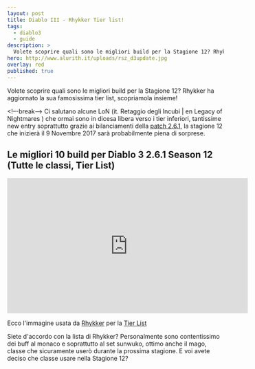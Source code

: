 ```yaml
---
layout: post
title: Diablo III - Rhykker Tier list!
tags:
  - diablo3
  - guide
description: >
  Volete scoprire quali sono le migliori build per la Stagione 12? Rhykker ha aggiornato la tier list
hero: http://www.alurith.it/uploads/rsz_d3update.jpg
overlay: red
published: true
---
```

Volete scoprire quali sono le migliori build per la Stagione 12? Rhykker ha aggiornato la sua famosissima tier list, scopriamola insieme!

<!–-break-–>
Ci salutano alcune LoN (it. Retaggio degli Incubi | en Legacy of Nightmares ) che ormai sono in dicesa libera verso i tier inferiori, tantissime new entry soprattutto grazie ai bilanciamenti della <a href="{{ '/posts/diablo-la-patch-2-6-1-live' | prepend: site.baseurl }}"> patch 2.6.1</a>, la stagione 12 che inizierà il 9 Novembre 2017 sarà probabilmente piena di sorprese. 

## Le migliori 10 build per Diablo 3 2.6.1 Season 12 (Tutte le classi, Tier List)

<iframe width="560" height="315" src="https://www.youtube.com/embed/87mSuEY6tlw?rel=0" frameborder="0" allowfullscreen></iframe>

Ecco l'immagine usata da <a href="https://www.youtube.com/channel/UCRl31PWkfF0a3j3hiDRaCGA">Rhykker</a> per la <a href="https://i.imgur.com/ZOmmxNx.png"> Tier List</a>

Siete d'accordo con la lista di Rhykker? Personalmente sono contentissimo dei buff al monaco e soprattutto al set sunwuko, ottimo anche il mago, classe che sicuramente userò durante la prossima stagione. E voi avete deciso che classe usare nella Stagione 12?